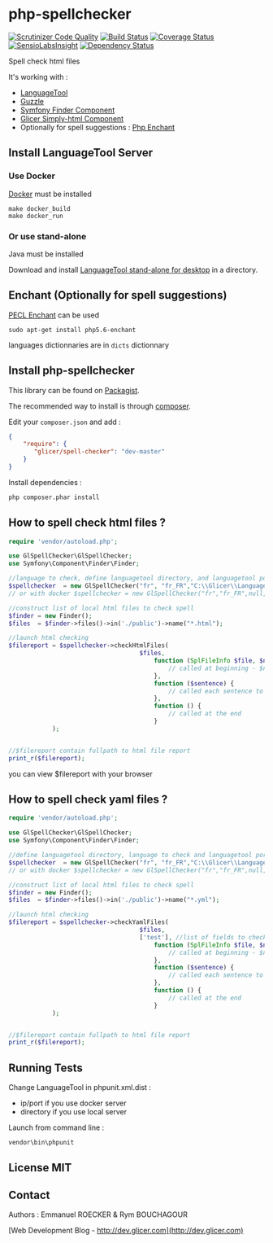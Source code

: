 # php-spellchecker

[![Scrutinizer Code Quality](https://scrutinizer-ci.com/g/emmanuelroecker/php-spellchecker/badges/quality-score.png?b=master)](https://scrutinizer-ci.com/g/emmanuelroecker/php-spellchecker/?branch=master)
[![Build Status](https://travis-ci.org/emmanuelroecker/php-spellchecker.svg?branch=master)](https://travis-ci.org/emmanuelroecker/php-spellchecker)
[![Coverage Status](https://coveralls.io/repos/github/emmanuelroecker/php-spellchecker/badge.svg?branch=master)](https://coveralls.io/github/emmanuelroecker/php-spellchecker?branch=master)
[![SensioLabsInsight](https://insight.sensiolabs.com/projects/f2022454-9dc8-424d-8b19-0764dcc5b7d1/mini.png)](https://insight.sensiolabs.com/projects/f2022454-9dc8-424d-8b19-0764dcc5b7d1)
[![Dependency Status](https://www.versioneye.com/user/projects/57c17823968d6400395169a2/badge.svg?style=flat-square)](https://www.versioneye.com/user/projects/57c17823968d6400395169a2)

Spell check html files

It's working with :

*   [LanguageTool](https://www.languagetool.org/)
*   [Guzzle](http://docs.guzzlephp.org)
*   [Symfony Finder Component](http://symfony.com/doc/2.3/components/finder.html)
*   [Glicer Simply-html Component](https://github.com/emmanuelroecker/php-simply-html)
*   Optionally for spell suggestions : [Php Enchant](http://php.net/manual/en/book.enchant.php)

## Install LanguageTool Server

### Use Docker

[Docker](http://www.docker.com/) must be installed

```console
make docker_build
make docker_run
```

### Or use stand-alone 

Java must be installed

Download and install [LanguageTool stand-alone for desktop](https://www.languagetool.org/) in a directory.

## Enchant (Optionally for spell suggestions)

[PECL Enchant](http://pecl.php.net/package/enchant) can be used

```console
sudo apt-get install php5.6-enchant
```

languages dictionnaries are in `dicts` dictionnary

## Install php-spellchecker

This library can be found on [Packagist](https://packagist.org/packages/glicer/spell-checker).

The recommended way to install is through [composer](http://getcomposer.org).

Edit your `composer.json` and add :

```json
{
    "require": {
       "glicer/spell-checker": "dev-master"
    }
}
```

Install dependencies :

```bash
php composer.phar install
```

## How to spell check html files ?

```php
require 'vendor/autoload.php';

use GlSpellChecker\GlSpellChecker;
use Symfony\Component\Finder\Finder;

//language to check, define languagetool directory, and languagetool port used
$spellchecker  = new GlSpellChecker("fr", "fr_FR","C:\\Glicer\\LanguageTool\\",'localhost', 8081);
// or with docker $spellchecker = new GlSpellChecker("fr","fr_FR",null,'localhost',8010);

//construct list of local html files to check spell
$finder = new Finder();
$files  = $finder->files()->in('./public')->name("*.html");

//launch html checking
$filereport = $spellchecker->checkHtmlFiles(
                                    $files,
                                        function (SplFileInfo $file, $nbrsentences) {
                                            // called at beginning - $nbr sentences to check
                                        },
                                        function ($sentence) {
                                            // called each sentence to check
                                        },
                                        function () {
                                            // called at the end
                                        }
            );


//$filereport contain fullpath to html file report
print_r($filereport);
```

you can view $filereport with your browser

## How to spell check yaml files ?

```php
require 'vendor/autoload.php';

use GlSpellChecker\GlSpellChecker;
use Symfony\Component\Finder\Finder;

//define languagetool directory, language to check and languagetool port used
$spellchecker  = new GlSpellChecker("fr", "fr_FR","C:\\Glicer\\LanguageTool\\",'localhost',8081);
// or with docker $spellchecker = new GlSpellChecker("fr","fr_FR",null,'localhost',8010);

//construct list of local html files to check spell
$finder = new Finder();
$files  = $finder->files()->in('./public')->name("*.yml");

//launch html checking
$filereport = $spellchecker->checkYamlFiles(
                                    $files,
                                    ['test'], //list of fields to check
                                        function (SplFileInfo $file, $nbrsentences) {
                                            // called at beginning - $nbr sentences to check
                                        },
                                        function ($sentence) {
                                            // called each sentence to check
                                        },
                                        function () {
                                            // called at the end
                                        }
            );


//$filereport contain fullpath to html file report
print_r($filereport);
```

## Running Tests

Change LanguageTool in phpunit.xml.dist : 
*   ip/port if you use docker server
*   directory if you use local server

Launch from command line :

```console
vendor\bin\phpunit
```
## License MIT

## Contact

Authors : Emmanuel ROECKER & Rym BOUCHAGOUR

[Web Development Blog - http://dev.glicer.com](http://dev.glicer.com)
